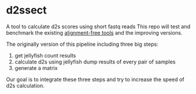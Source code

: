 # d2ssect
A tool to calculate d2s scores using short fastq reads
This repo will test and benchmark the existing [alignment-free tools](https://github.com/chanlab-genomics/alignment-free-tools) and the improving versions.

The originally version of this pipeline including three big steps:
1. get jellyfish count results
2. calculate d2s using jellyfish dump results of every pair of samples
3. generate a matrix

Our goal is to integrate these three steps and try to increase the speed of d2s calculation.
